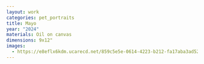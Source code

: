 ```yaml
---
layout: work
categories: pet_portraits
title: Mayo
year: "2024"
materials: Oil on canvas
dimensions: 9x12"
images:
  - https://e8eflx6kdm.ucarecd.net/859c5e5e-0614-4223-b212-fa17aba3ad52/-/resize/2400/-/quality/lightest/-/format/auto/
---
```

